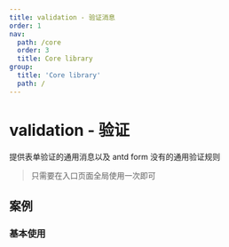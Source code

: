 ```yaml
---
title: validation - 验证消息
order: 1
nav:
  path: /core
  order: 3
  title: Core library
group:
  title: 'Core library'
  path: /
---
```


# validation - 验证

提供表单验证的通用消息以及 antd form 没有的通用验证规则

> 只需要在入口页面全局使用一次即可

## 案例

### 基本使用

<code src="../demos/validation.tsx" />
